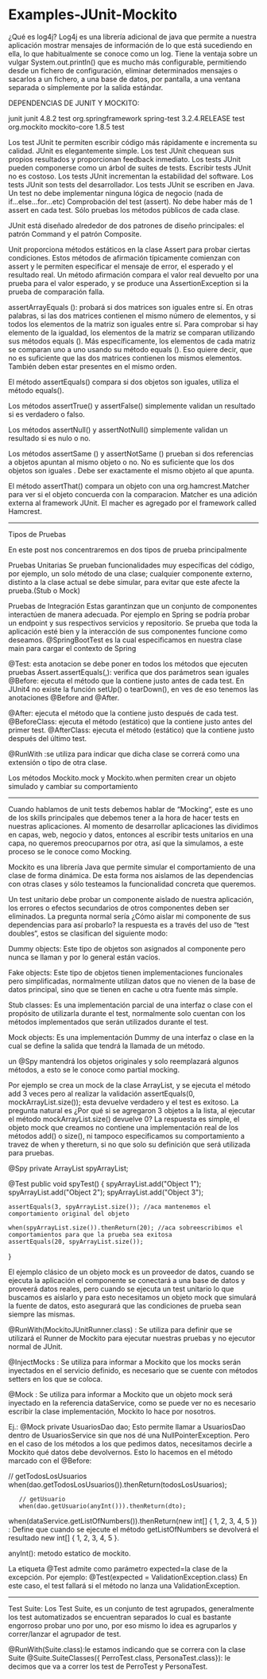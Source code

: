 # Examples-JUnit-Mockito



¿Qué es log4j?
Log4j es una librería adicional de java que permite a nuestra aplicación mostrar mensajes de información de lo que está sucediendo 
en ella, lo que habitualmente se conoce como un log. Tiene la ventaja sobre un vulgar System.out.println() que es mucho más
 configurable, permitiendo desde un fichero de configuración, eliminar determinados mensajes o sacarlos a un fichero, a una 
base de datos, por pantalla, a una ventana separada o símplemente por la salida estándar.


DEPENDENCIAS DE JUNIT Y MOCKITO:

<dependency>
    <groupId>junit</groupId>
    <artifactId>junit</artifactId>
    <version>4.8.2</version>
    <scope>test</scope>
</dependency>
<dependency>
    <groupId>org.springframework</groupId>
    <artifactId>spring-test</artifactId>
    <version>3.2.4.RELEASE</version>
    <scope>test</scope>
</dependency>
<dependency>
    <groupId>org.mockito</groupId>
    <artifactId>mockito-core</artifactId>
    <version>1.8.5</version>
    <scope>test</scope>
</dependency>



Los test JUnit te permiten escribir código más rápidamente e incrementa su calidad. 
JUnit es elegantemente simple. 
Los test JUnit chequean sus propios resultados y proporcionan feedback inmediato. 
Los tests JUnit pueden componerse como un árbol de suites de tests. 
Escribir tests JUnit no es costoso. 
Los tests JUnit incrementan la estabilidad del software. 
Los tests JUnit son tests del desarrollador. 
Los tests JUnit se escriben en Java. 
Un test no debe implementar ninguna lógica de negocio (nada de if...else...for...etc)
Comprobación del test (assert). No debe haber más de 1 assert en cada test.
Sólo pruebas los métodos públicos de cada clase.
	

JUnit está diseñado alrededor de dos patrones de diseño principales: el patrón Command y el patrón Composite.

Unit proporciona métodos estáticos en la clase Assert para probar ciertas condiciones. Estos métodos de afirmación típicamente 
comienzan con assert y le permiten especificar el mensaje de error, el esperado y el resultado real. Un método afirmación compara 
el valor real devuelto por una prueba para el valor esperado, y se produce una AssertionException si la prueba de comparación falla. 

assertArrayEquals (): probará si dos matrices son iguales entre sí. En otras palabras, si las dos matrices contienen el mismo número 
de elementos, y si todos los elementos de la matriz son iguales entre sí. 
Para comprobar si hay elemento de la igualdad, los elementos de la matriz se comparan utilizando sus métodos equals (). 
Más específicamente, los elementos de cada matriz se comparan uno a uno usando su método equals (). Eso quiere decir, que no es 
suficiente que las dos matrices contienen los mismos elementos. También deben estar presentes en el mismo orden. 

El método assertEquals() compara si dos objetos son iguales, utiliza el método equals().

Los métodos assertTrue() y assertFalse() simplemente validan un resultado si es verdadero o falso.

Los métodos assertNull() y assertNotNull() simplemente validan un resultado si es nulo o no.

Los métodos assertSame () y assertNotSame () prueban si dos referencias a objetos apuntan al mismo objeto o no. 
No es suficiente que los dos objetos son iguales . Debe ser exactamente el mismo objeto al que apunta. 

El método assertThat() compara un objeto con una org.hamcrest.Matcher para ver si el objeto concuerda con la comparacion.
Matcher es una adición externa al framework JUnit. El macher es agregado por el framework called Hamcrest.

----------------------------------------------------------------------------------------------------------------------------

Tipos de Pruebas

En este post nos concentraremos en dos tipos de prueba principalmente

Pruebas Unitarias Se prueban funcionalidades muy específicas del código, por ejemplo, un solo método de una clase; cualquier 
componente externo, distinto a la clase actual se debe simular, para evitar que este afecte la prueba.(Stub o Mock)

Pruebas de Integración Estas garantinzan que un conjunto de componentes interactúen de manera adecuada. Por ejemplo 
en Spring se podría probar un endpoint y sus respectivos servicios y repositorio. Se prueba que toda la aplicación esté bien y 
la interacción de sus componentes funcione como deseamos.
@SpringBootTest es la cual especificamos en nuestra clase main para cargar el contexto de Spring


@Test: esta anotacion se debe poner en todos los métodos que ejecuten pruebas
Assert.assertEquals(<lo que espero que devuelva el metodo>,<metodo que lo devuelve>): verifica que dos parámetros sean iguales
@Before: ejecuta el método que la contiene justo antes de cada test.
En  JUnit4 no existe la función setUp() o  tearDown(), en ves de eso tenemos las anotaciones @Before and @After. 

@After: ejecuta el método que la contiene justo después de cada test.
@BeforeClass: ejecuta el método (estático) que la contiene justo antes del primer test.
@AfterClass: ejecuta el método (estático) que la contiene justo después del último test.

@RunWith :se utiliza para indicar que dicha clase se correrá como una extensión o tipo de otra clase.




Los métodos Mockito.mock y Mockito.when permiten crear un objeto simulado y cambiar su comportamiento

-----------------------------------------------------------------------------------------------------------------------------

Cuando hablamos de unit tests debemos hablar de “Mocking“, este es uno de los skills principales que debemos tener a la 
hora de hacer tests en nuestras aplicaciones.
Al momento de desarrollar aplicaciones las dividimos en capas, web, negocio y datos, entonces al escribir tests 
unitarios en una capa, no queremos preocuparnos por otra, así que la simulamos, a este proceso se le conoce como Mocking.


Mockito es una librería Java que permite simular el comportamiento de una clase de forma dinámica. De esta forma nos aislamos de las 
dependencias con otras clases y sólo testeamos la funcionalidad concreta que queremos.


Un test unitario debe probar un componente aislado de nuestra aplicación, los errores o efectos secundarios de otros componentes 
deben ser eliminados. La pregunta normal sería ¿Cómo aislar mi componente de sus dependencias para así probarlo? la respuesta es 
a través del uso de “test doubles“, estos se clasifican del siguiente modo:

Dummy objects: Este tipo de objetos son asignados al componente pero nunca se llaman y por lo general están vacíos.

Fake objects: Este tipo de objetos tienen implementaciones funcionales pero simplificadas, normalmente utilizan datos 
que no vienen de la base de datos principal, sino que se tienen en cache u otra fuente más simple.

Stub classes: Es una implementación parcial de una interfaz o clase con el propósito de utilizarla durante el test, 
normalmente solo cuentan con los métodos implementados que serán utilizados durante el test.

Mock objects: Es una implementación Dummy de una interfaz o clase en la cual se define la salida que tendrá la llamada de un método.


un @Spy mantendrá los objetos originales y solo reemplazará algunos métodos, a esto se le conoce como partial mocking.

Por ejemplo se crea un mock de la clase ArrayList, y se ejecuta el método add 3 veces pero al realizar la validación 
assertEquals(0, mockArrayList.size()); esta devuelve verdadero y el test es exitoso.
La pregunta natural es ¿Por qué si se agregaron 3 objetos a la lista, al ejecutar el método mockArrayList.size() devuelve 0? 
La respuesta es simple, el objeto mock que creamos no contiene una implementación real de los métodos add() o size(), 
ni tampoco especificamos su comportamiento a travez de when y thereturn, si no que solo su definición que será utilizada 
para pruebas.	

@Spy
private ArrayList spyArrayList;
 
@Test
public void spyTest() {
    spyArrayList.add("Object 1");
    spyArrayList.add("Object 2");
    spyArrayList.add("Object 3");
 
    assertEquals(3, spyArrayList.size()); //aca mantenemos el comportamiento original del objeto
 
    when(spyArrayList.size()).thenReturn(20); //aca sobreescribimos el comportamientos para que la prueba sea exitosa
    assertEquals(20, spyArrayList.size());
}





El ejemplo clásico de un objeto mock es un proveedor de datos, cuando se ejecuta la aplicación el componente se conectará a 
una base de datos y proveerá datos reales, pero cuando se ejecuta un test unitario lo que buscamos es aislarlo y para esto 
necesitamos un objeto mock que simulará la fuente de datos, esto asegurará que las condiciones de prueba sean siempre las mismas.

@RunWith(MockitoJUnitRunner.class) : Se utiliza para definir que se utilizará el Runner de Mockito para ejecutar nuestras pruebas
y no ejecutor normal de JUnit.

@InjectMocks : Se utiliza para informar a Mockito que los mocks serán inyectados en el servicio definido, 
es necesario que se cuente con métodos setters en los que se coloca.


@Mock : Se utiliza para informar a Mockito que un objeto mock será inyectado en la referencia dataService, como se puede ver no es 
necesario escribir la clase implementación, Mockito lo hace por nosotros.

Ej.:
@Mock
private UsuariosDao dao;
Esto permite llamar a UsuariosDao dentro de UsuariosService sin que nos dé una NullPointerException. 
Pero en el caso de los métodos a los que pedimos datos, necesitamos decirle a Mockito qué datos debe devolvernos. 
Esto lo hacemos en el método marcado con el @Before:

// getTodosLosUsuarios
       when(dao.getTodosLosUsuarios()).thenReturn(todosLosUsuarios);
 
       // getUsuario
       when(dao.getUsuario(anyInt())).thenReturn(dto);


when(dataService.getListOfNumbers()).thenReturn(new int[] { 1, 2, 3, 4, 5 }) : Define que cuando se ejecute el método 
getListOfNumbers se devolverá el resultado new int[] { 1, 2, 3, 4, 5 }.

anyInt(): metodo estatico de mockito.

La etiqueta @Test admite como parámetro expected=la clase de la excepción. Por ejemplo:
@Test(expected = ValidationException.class)
En este caso, el test fallará si el método no lanza una ValidationException.


-------------------------------------------------------------------------------------------------------------------------------------

Test Suite: Los Test Suite, es un conjunto de test agrupados, generalmente los test automatizados se encuentran separados lo 
cual es bastante engorroso probar uno por uno, por eso mismo lo idea es agruparlos y correr/lanzar el agrupador de test.

@RunWith(Suite.class):le estamos indicando que se correra con la clase Suite
@Suite.SuiteClasses({ PerroTest.class, PersonaTest.class}): le decimos que va a correr los test de PerroTest y PersonaTest.



